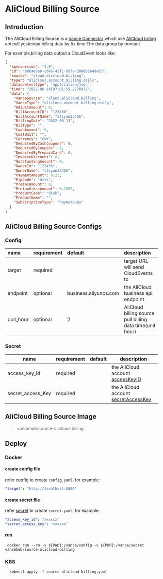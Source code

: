 # AliCloud Billing Source

## Introduction

The AliCloud Billing Source is a [Vance Connector][vc] which use [AliCloud billing][alibill] api pull yesterday billing
data by fix time.The data group by product

For example,billing data output a CloudEvent looks like:

```json
{
  "specversion": "1.0",
  "id": "bd64e9e0-cd46-43f1-95fa-2008b6b49e85",
  "source": "cloud.alicloud.billing",
  "type": "alicloud.account_billing.daily",
  "datacontenttype": "application/json",
  "time": "2022-06-14T07:01:55.277687Z",
  "data": {
    "VanceSource": "cloud.alicloud.billing",
    "VanceType": "alicloud.account_billing.daily",
    "AdjustAmount": 0,
    "BillAccountID": "123456",
    "BillAccountName": "aliyun23456",
    "BillingDate": "2022-06-13",
    "BizType": "",
    "CashAmount": 0,
    "CostUnit": "",
    "Currency": "CNY",
    "DeductedByCashCoupons": 0,
    "DeductedByCoupons": 0,
    "DeductedByPrepaidCard": 0,
    "InvoiceDiscount": 0,
    "OutstandingAmount": 0,
    "OwnerId": "123456",
    "OwnerName": "aliyun23456",
    "PaymentAmount": 0.23,
    "PipCode": "disk",
    "PretaxAmount": 0,
    "PretaxGrossAmount": 0.2352,
    "ProductCode": "disk",
    "ProductName": "",
    "SubscriptionType": "PayAsYouGo"
  }
}
```

## AliCloud Billing Source Configs

### Config

| name      | requirement | default               | description                                               |
|:----------|:------------|:----------------------|:----------------------------------------------------------|
| target    | required    |                       | target URL will send CloudEvents to                       |
| endpoint  | optional    | business.aliyuncs.com | the AliCloud business api endpoint                        |
| pull_hour | optional    | 2                     | AliCloud billing source pull billing data time(unit hour) |

### Secret

| name              | requirement | default  | description                                       |
|-------------------|-------------|----------|---------------------------------------------------|
| access_key_id     | required    |          | the AliCloud account [accessKeyID][accessKey]     |
| secret_access_Key | required    |          | the AliCloud account [secretAccessKey][accessKey] |

## AliCloud Billing Source Image

> vancehub/source-alicloud-billing

## Deploy

### Docker

#### create config file

refer [config](#Config) to create `config.yaml`. for example:

```yaml
"target": "http://localhost:8080"
```

#### create secret file

refer [secret](#Secret) to create `secret.yaml`. for example:

```yaml
"access_key_id": "xxxxxx"
"secret_access_key": "xxxxxx"
```

#### run

```shell
 docker run --rm -v ${PWD}:/vance/config -v ${PWD}:/vance/secret vancehub/source-alicloud-billing
```

### K8S

```shell
  kubectl apply -f source-alicloud-billing.yaml
```

[vc]: https://github.com/linkall-labs/vance-docs/blob/main/docs/concept.md
[alibill]: https://help.aliyun.com/document_detail/142608.html
[accessKey]: https://help.aliyun.com/document_detail/38738.html
